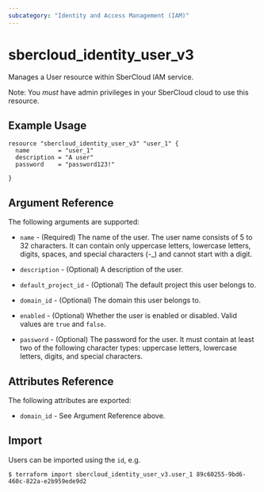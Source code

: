 ```yaml
---
subcategory: "Identity and Access Management (IAM)"
---
```


# sbercloud\_identity\_user\_v3

Manages a User resource within SberCloud IAM service.

Note: You _must_ have admin privileges in your SberCloud cloud to use
this resource.

## Example Usage

```hcl
resource "sbercloud_identity_user_v3" "user_1" {
  name        = "user_1"
  description = "A user"
  password    = "password123!"

}
```

## Argument Reference

The following arguments are supported:

* `name` - (Required) The name of the user. The user name consists of 5 to 32
     characters. It can contain only uppercase letters, lowercase letters, 
     digits, spaces, and special characters (-_) and cannot start with a digit.

* `description` - (Optional) A description of the user.

* `default_project_id` - (Optional) The default project this user belongs to.

* `domain_id` - (Optional) The domain this user belongs to.

* `enabled` - (Optional) Whether the user is enabled or disabled. Valid
    values are `true` and `false`.

* `password` - (Optional) The password for the user. It must contain at least 
     two of the following character types: uppercase letters, lowercase letters, 
     digits, and special characters.

## Attributes Reference

The following attributes are exported:

* `domain_id` - See Argument Reference above.

## Import

Users can be imported using the `id`, e.g.

```
$ terraform import sbercloud_identity_user_v3.user_1 89c60255-9bd6-460c-822a-e2b959ede9d2
```
